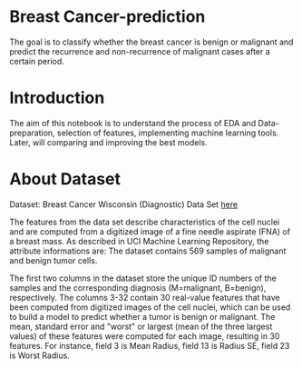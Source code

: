 # Breast Cancer-prediction
The goal is to classify whether the breast cancer is benign or malignant and predict the recurrence and non-recurrence of malignant cases after a certain period.

# Introduction
The aim of this notebook is to understand the process of EDA and Data-preparation, selection of features, implementing machine learning tools. Later, will comparing and improving the best models.

# About Dataset
Dataset: Breast Cancer Wisconsin (Diagnostic) Data Set <a href='https://www.kaggle.com/uciml/breast-cancer-wisconsin-data'>here</a>

The features from the data set describe characteristics of the cell nuclei and are computed from a digitized image of a fine needle aspirate (FNA) of a breast mass. As described in UCI Machine Learning Repository, the attribute informations are: The dataset contains 569 samples of malignant and benign tumor cells.

The first two columns in the dataset store the unique ID numbers of the samples and the corresponding diagnosis (M=malignant, B=benign), respectively.
The columns 3-32 contain 30 real-value features that have been computed from digitized images of the cell nuclei, which can be used to build a model to predict whether a tumor is benign or malignant.
The mean, standard error and "worst" or largest (mean of the three largest values) of these features were computed for each image, resulting in 30 features. For instance, field 3 is Mean Radius, field 13 is Radius SE, field 23 is Worst Radius.
